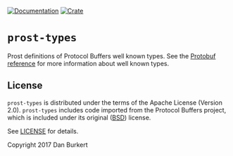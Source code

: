 [![Documentation](https://docs.rs/prost-types/badge.svg)](https://docs.rs/prost-types/)
[![Crate](https://img.shields.io/crates/v/prost-types.svg)](https://crates.io/crates/prost-types)

# `prost-types`

Prost definitions of Protocol Buffers well known types. See the [Protobuf reference][1] for more
information about well known types.

[1]: https://protobuf.dev/reference/protobuf/google.protobuf/

## License

`prost-types` is distributed under the terms of the Apache License (Version 2.0).
`prost-types` includes code imported from the Protocol Buffers project, which is
included under its original ([BSD][2]) license.

[2]: https://github.com/google/protobuf/blob/master/LICENSE

See [LICENSE](./LICENSE) for details.

Copyright 2017 Dan Burkert
